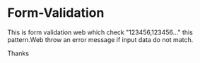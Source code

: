 # Form-Validation
This is form validation web which check "123456,123456..." this pattern.Web throw an error message if input data do not match.


Thanks 
